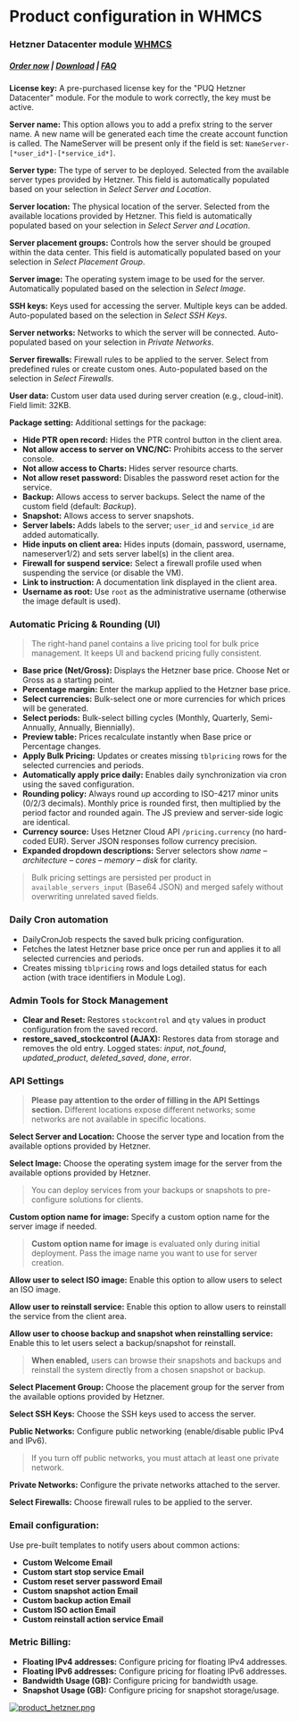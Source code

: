# Product configuration in WHMCS

### Hetzner Datacenter module **[WHMCS](https://puqcloud.com/link.php?id=77)**

#####  [Order now](https://puqcloud.com/whmcs-module-hetzner-datacenter.php) | [Download](https://download.puqcloud.com/WHMCS/servers/PUQ_WHMCS-HetznerDatacenter/) | [FAQ](https://faq.puqcloud.com/)

**License key:** A pre-purchased license key for the "PUQ Hetzner Datacenter" module. For the module to work correctly, the key must be active.

**Server name:** This option allows you to add a prefix string to the server name. A new name will be generated each time the create account function is called. The NameServer will be present only if the field is set: `NameServer-[*user_id*]-[*service_id*]`.

**Server type:** The type of server to be deployed. Selected from the available server types provided by Hetzner. This field is automatically populated based on your selection in *Select Server and Location*.

**Server location:** The physical location of the server. Selected from the available locations provided by Hetzner. This field is automatically populated based on your selection in *Select Server and Location*.

**Server placement groups:** Controls how the server should be grouped within the data center. This field is automatically populated based on your selection in *Select Placement Group*.

**Server image:** The operating system image to be used for the server. Automatically populated based on the selection in *Select Image*.

**SSH keys:** Keys used for accessing the server. Multiple keys can be added. Auto-populated based on the selection in *Select SSH Keys*.

**Server networks:** Networks to which the server will be connected. Auto-populated based on your selection in *Private Networks*.

**Server firewalls:** Firewall rules to be applied to the server. Select from predefined rules or create custom ones. Auto-populated based on the selection in *Select Firewalls*.

**User data:** Custom user data used during server creation (e.g., cloud-init). Field limit: 32KB.

**Package setting:** Additional settings for the package:

- **Hide PTR open record:** Hides the PTR control button in the client area.
- **Not allow access to server on VNC/NC:** Prohibits access to the server console.
- **Not allow access to Charts:** Hides server resource charts.
- **Not allow reset password:** Disables the password reset action for the service.
- **Backup:** Allows access to server backups. Select the name of the custom field (default: *Backup*).
- **Snapshot:** Allows access to server snapshots.
- **Server labels:** Adds labels to the server; `user_id` and `service_id` are added automatically.
- **Hide inputs on client area:** Hides inputs (domain, password, username, nameserver1/2) and sets server label(s) in the client area.
- **Firewall for suspend service:** Select a firewall profile used when suspending the service (or disable the VM).
- **Link to instruction:** A documentation link displayed in the client area.
- **Username as root:** Use `root` as the administrative username (otherwise the image default is used).

### **Automatic Pricing &amp; Rounding (UI)**

>The right-hand panel contains a live pricing tool for bulk price management. It keeps UI and backend pricing fully consistent.

- **Base price (Net/Gross):** Displays the Hetzner base price. Choose Net or Gross as a starting point.
- **Percentage margin:** Enter the markup applied to the Hetzner base price.
- **Select currencies:** Bulk-select one or more currencies for which prices will be generated.
- **Select periods:** Bulk-select billing cycles (Monthly, Quarterly, Semi-Annually, Annually, Biennially).
- **Preview table:** Prices recalculate instantly when Base price or Percentage changes.
- **Apply Bulk Pricing:** Updates or creates missing `tblpricing` rows for the selected currencies and periods.
- **Automatically apply price daily:** Enables daily synchronization via cron using the saved configuration.
- **Rounding policy:** Always round *up* according to ISO-4217 minor units (0/2/3 decimals). Monthly price is rounded first, then multiplied by the period factor and rounded again. The JS preview and server-side logic are identical.
- **Currency source:** Uses Hetzner Cloud API `/pricing.currency` (no hard-coded EUR). Server JSON responses follow currency precision.
- **Expanded dropdown descriptions:** Server selectors show *name – architecture – cores – memory – disk* for clarity.

>Bulk pricing settings are persisted per product in `available_servers_input` (Base64 JSON) and merged safely without overwriting unrelated saved fields.

### **Daily Cron automation**

- DailyCronJob respects the saved bulk pricing configuration.
- Fetches the latest Hetzner base price once per run and applies it to all selected currencies and periods.
- Creates missing `tblpricing` rows and logs detailed status for each action (with trace identifiers in Module Log).

### **Admin Tools for Stock Management**

- **Clear and Reset:** Restores `stockcontrol` and `qty` values in product configuration from the saved record.
- **restore\_saved\_stockcontrol (AJAX):** Restores data from storage and removes the old entry. Logged states: *input*, *not\_found*, *updated\_product*, *deleted\_saved*, *done*, *error*.

### **API Settings**

>**Please pay attention to the order of filling in the API Settings section.** Different locations expose different networks; some networks are not available in specific locations.

**Select Server and Location:** Choose the server type and location from the available options provided by Hetzner.

**Select Image:** Choose the operating system image for the server from the available options provided by Hetzner.

>You can deploy services from your backups or snapshots to pre-configure solutions for clients.

**Custom option name for image:** Specify a custom option name for the server image if needed.

>**Custom option name for image** is evaluated only during initial deployment. Pass the image name you want to use for server creation.

**Allow user to select ISO image:** Enable this option to allow users to select an ISO image.

**Allow user to reinstall service:** Enable this option to allow users to reinstall the service from the client area.

**Allow user to choose backup and snapshot when reinstalling service:** Enable this to let users select a backup/snapshot for reinstall.

>**When enabled,** users can browse their snapshots and backups and reinstall the system directly from a chosen snapshot or backup.

**Select Placement Group:** Choose the placement group for the server from the available options provided by Hetzner.

**Select SSH Keys:** Choose the SSH keys used to access the server.

**Public Networks:** Configure public networking (enable/disable public IPv4 and IPv6).

>If you turn off public networks, you must attach at least one private network.

**Private Networks:** Configure the private networks attached to the server.

**Select Firewalls:** Choose firewall rules to be applied to the server.

### **Email configuration:**

Use pre-built templates to notify users about common actions:

- **Custom Welcome Email**
- **Custom start stop service Email**
- **Custom reset server password Email**
- **Custom snapshot action Email**
- **Custom backup action Email**
- **Custom ISO action Email**
- **Custom reinstall action service Email**

### **Metric Billing:**

- **Floating IPv4 addresses:** Configure pricing for floating IPv4 addresses.
- **Floating IPv6 addresses:** Configure pricing for floating IPv6 addresses.
- **Bandwidth Usage (GB):** Configure pricing for bandwidth usage.
- **Snapshot Usage (GB):** Configure pricing for snapshot storage/usage.

[![product_hetzner.png](https://doc.puq.info/uploads/images/gallery/2025-10/scaled-1680-/7sBproduct-hetzner.png)](https://doc.puq.info/uploads/images/gallery/2025-10/7sBproduct-hetzner.png)
